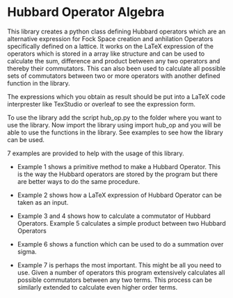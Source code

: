 # Hubbard Operator Algebra
This library creates a python class defining Hubbard operators which are an alternative expression for Fock Space creation and anhilation Operators specifically defined on a lattice. It works on the LaTeX expression of the operators which is stored in a array like structure and can be used to calculate the sum, difference and product between any two operators and thereby their commutators. This can also been used to calculate all possible sets of commutators between two or more operators with another defined function in the library. 

The expressions which you obtain as result should be put into a LaTeX code interprester like TexStudio or overleaf to see the expression form.

To use the library add the script hub_op.py to the folder where you want to use the library. Now import the library using import hub_op and you will be able to use the functions in the library. See examples to see how the library can be used.

7 examples are provided to help with the usage of this library. 

* Example 1 shows a primitive method to make a Hubbard Operator. This is the way the Hubbard operators are stored by the program but there are better ways to do the same procedure.

* Example 2 shows how a LaTeX expression of Hubbard Operator can be taken as an input.

* Example 3 and 4 shows how to calculate a commutator of Hubbard Operators. Example 5 calculates a simple product between two Hubbard Operators

* Example 6 shows a function which can be used to do a summation over sigma.

* Example 7 is perhaps the most important. This might be all you need to use. Given a number of operators this program extensively calculates all possible commutators between any two terms. This process can be similarly extended to calculate even higher order terms.
